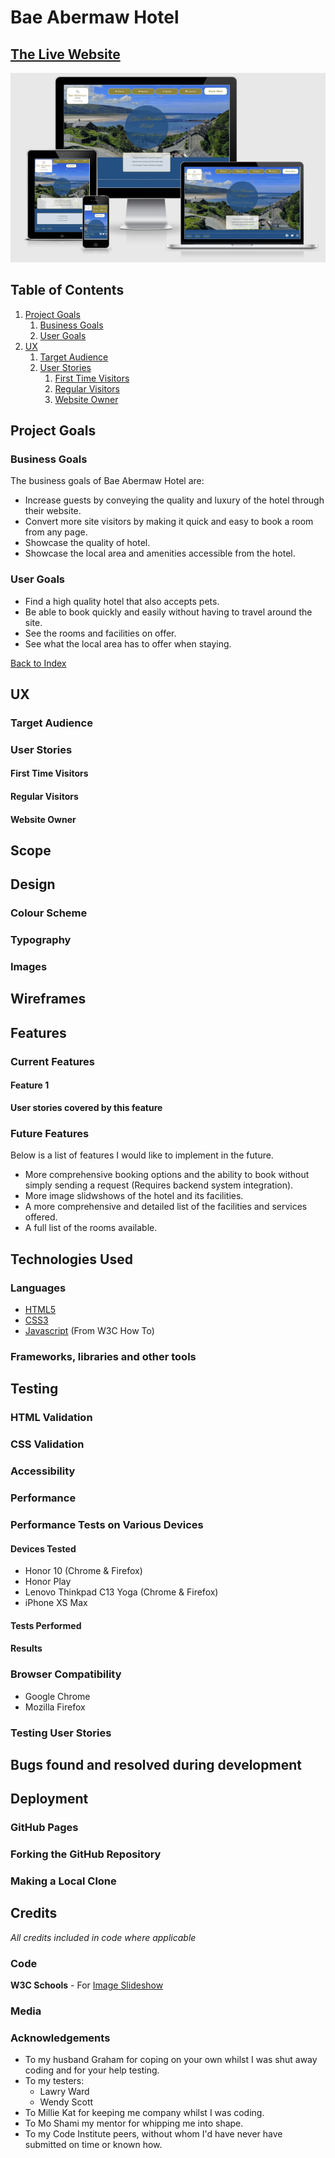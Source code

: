 # Bae Abermaw Hotel

## [The Live Website](https://martinbannister.github.io/CI_MS1_BaeAbermawHotel/)

![Mockup](https://github.com/martinbannister/CI_MS1_BaeAbermawHotel/blob/master/docs/mockup/mockup.png)

## Table of Contents
1. [Project Goals](#project-goals)
    1. [Business Goals](#business-goals)
    2. [User Goals](#user-goals)
2. [UX](ux)
    1. [Target Audience](#target-audience)
    2. [User Stories](#user-stories)
        1. [First Time Visitors](#first-time-visitors)
        2. [Regular Visitors](#regular-visitors)
        3. [Website Owner](#website-owner)

## Project Goals
### Business Goals
The business goals of Bae Abermaw Hotel are:
- Increase guests by conveying the quality and luxury of the hotel through their website.
- Convert more site visitors by making it quick and easy to book a room from any page.
- Showcase the quality of hotel.
- Showcase the local area and amenities accessible from the hotel.
### User Goals
- Find a high quality hotel that also accepts pets.
- Be able to book quickly and easily without having to travel around the site.
- See the rooms and facilities on offer.
- See what the local area has to offer when staying.

[Back to Index](#table-of-contents)

## UX
### Target Audience
### User Stories
#### First Time Visitors
#### Regular Visitors
#### Website Owner

## Scope
## Design
### Colour Scheme
### Typography
### Images

## Wireframes

## Features
### Current Features
#### Feature 1
**User stories covered by this feature**


### Future Features
Below is a list of features I would like to implement in the future.

- More comprehensive booking options and the ability to book without simply sending a request (Requires backend system integration).
- More image slidwshows of the hotel and its facilities.
- A more comprehensive and detailed list of the facilities and services offered.
- A full list of the rooms available.

## Technologies Used

### Languages
- [HTML5](https://en.wikipedia.org/wiki/CSS)
- [CSS3](https://en.wikipedia.org/wiki/CSS)
- [Javascript](https://en.wikipedia.org/wiki/JavaScript) (From W3C How To)

### Frameworks, libraries and other tools

## Testing

### HTML Validation

### CSS Validation

### Accessibility

### Performance

### Performance Tests on Various Devices

#### Devices Tested
- Honor 10 (Chrome & Firefox)
- Honor Play
- Lenovo Thinkpad C13 Yoga (Chrome & Firefox)
- iPhone XS Max

#### Tests Performed

#### Results

### Browser Compatibility
- Google Chrome
- Mozilla Firefox

### Testing User Stories

## Bugs found and resolved during development

## Deployment

### GitHub Pages

### Forking the GitHub Repository

### Making a Local Clone

## Credits
*All credits included in code where applicable*

### Code
**W3C Schools** - For [Image Slideshow](https://www.w3schools.com/howto/howto_js_slideshow.asp)

### Media

### Acknowledgements

- To my husband Graham for coping on your own whilst I was shut away coding and for your help testing.
- To my testers:
    - Lawry Ward
    - Wendy Scott
- To Millie Kat for keeping me company whilst I was coding.
- To Mo Shami my mentor for whipping me into shape.
- To my Code Institute peers, without whom I'd have never have submitted on time or known how.